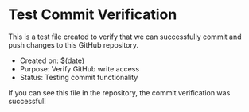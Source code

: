 # Test Commit Verification

This is a test file created to verify that we can successfully commit and push changes to this GitHub repository.

- Created on: $(date)
- Purpose: Verify GitHub write access
- Status: Testing commit functionality

If you can see this file in the repository, the commit verification was successful! 